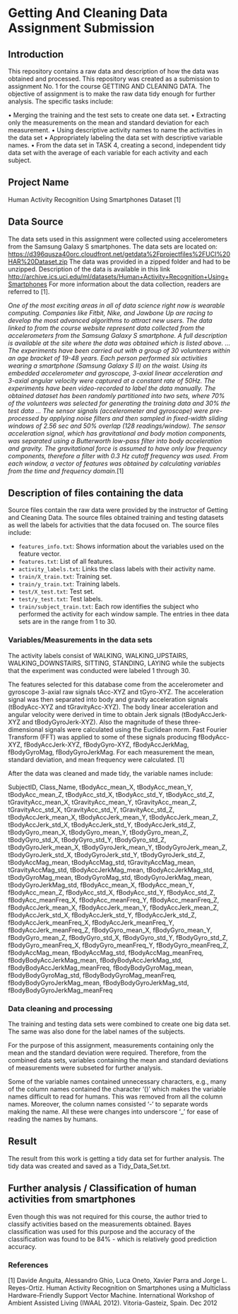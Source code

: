 # Getting And Cleaning Data Assignment Submission

## Introduction

This repository contains a raw data and description of how the data was obtained and processed. This repository was created as a submission to assignment No. 1 for the course GETTING AND CLEANING DATA. The objective of assignment is to make the raw data tidy enough for further analysis. The specific tasks include:

•	Merging the training and the test sets to create one data set.
•	Extracting only the measurements on the mean and standard deviation for each measurement. 
•	Using descriptive activity names to name the activities in the data set
•	Appropriately labeling the data set with descriptive variable names. 
•	From the data set in TASK 4, creating a second, independent tidy data set with the average of each variable for each activity and each subject.


## Project Name

Human Activity Recognition Using Smartphones Dataset [1]

## Data Source

The data sets used in this assignment were collected using accelerometers from the Samsung Galaxy S smartphones. The data sets are located on: https://d396qusza40orc.cloudfront.net/getdata%2Fprojectfiles%2FUCI%20HAR%20Dataset.zip The data was provided in a zipped folder and had to be unzipped. 
Description of the data is available in this link http://archive.ics.uci.edu/ml/datasets/Human+Activity+Recognition+Using+Smartphones 
For more information about the data collection, readers are referred to [1].

*One of the most exciting areas in all of data science right now is wearable computing. Companies like Fitbit, Nike, and Jawbone Up are racing to develop the most advanced algorithms to attract new users. The data linked to from the course website represent data collected from the accelerometers from the Samsung Galaxy S smartphone. A full description is available at the site where the data was obtained which is listed above. … The experiments have been carried out with a group of 30 volunteers within an age bracket of 19-48 years. Each person performed six activities wearing a smartphone (Samsung Galaxy S II) on the waist. Using its embedded accelerometer and gyroscope, 3-axial linear acceleration and 3-axial angular velocity were captured at a constant rate of 50Hz. The experiments have been video-recorded to label the data manually. The obtained dataset has been randomly partitioned into two sets, where 70% of the volunteers was selected for generating the training data and 30% the test data …  The sensor signals (accelerometer and gyroscope) were pre-processed by applying noise filters and then sampled in fixed-width sliding windows of 2.56 sec and 50% overlap (128 readings/window). The sensor acceleration signal, which has gravitational and body motion components, was separated using a Butterworth low-pass filter into body acceleration and gravity. The gravitational force is assumed to have only low frequency components, therefore a filter with 0.3 Hz cutoff frequency was used. From each window, a vector of features was obtained by calculating variables from the time and frequency domain.*[1]

## Description of files containing the data

Source files contain the raw data were provided by the instructor of Getting and Cleaning Data. The source files obtained training and testing datasets as well the labels for activities that the data focused on. The source files include:
* `features_info.txt`: Shows information about the variables used on the feature vector.
* `features.txt`: List of all features.
* `activity_labels.txt`: Links the class labels with their activity name.
* `train/X_train.txt`: Training set.
* `train/y_train.txt`: Training labels.
* `test/X_test.txt`: Test set.
* `test/y_test.txt`: Test labels.
* `train/subject_train.txt`: Each row identifies the subject who performed the activity for each window sample. The entries in thee data sets are in the range from 1 to 30.

### Variables/Measurements in the data sets

The activity labels consist of WALKING, WALKING_UPSTAIRS, WALKING_DOWNSTAIRS, SITTING, STANDING, LAYING while the subjects that the experiment was conducted were labeled 1 through 30. 

The features selected for this database come from the accelerometer and gyroscope 3-axial raw signals tAcc-XYZ and tGyro-XYZ. The acceleration signal was then separated into body and gravity acceleration signals (tBodyAcc-XYZ and tGravityAcc-XYZ). The body linear acceleration and angular velocity were derived in time to obtain Jerk signals (tBodyAccJerk-XYZ and tBodyGyroJerk-XYZ). Also the magnitude of these three-dimensional signals were calculated using the Euclidean norm. Fast Fourier Transform (FFT) was applied to some of these signals producing fBodyAcc-XYZ, fBodyAccJerk-XYZ, fBodyGyro-XYZ, fBodyAccJerkMag, fBodyGyroMag, fBodyGyroJerkMag. For each measurement the mean, standard deviation, and mean frequency were calculated. [1]

After the data was cleaned and made tidy, the variable names include:

SubjectID, Class_Name, tBodyAcc_mean_X, tBodyAcc_mean_Y, tBodyAcc_mean_Z, tBodyAcc_std_X, tBodyAcc_std_Y, tBodyAcc_std_Z, tGravityAcc_mean_X, tGravityAcc_mean_Y, tGravityAcc_mean_Z, tGravityAcc_std_X, tGravityAcc_std_Y, tGravityAcc_std_Z, tBodyAccJerk_mean_X, tBodyAccJerk_mean_Y, tBodyAccJerk_mean_Z, tBodyAccJerk_std_X, tBodyAccJerk_std_Y, tBodyAccJerk_std_Z, tBodyGyro_mean_X, tBodyGyro_mean_Y, tBodyGyro_mean_Z, tBodyGyro_std_X, tBodyGyro_std_Y, tBodyGyro_std_Z, tBodyGyroJerk_mean_X, tBodyGyroJerk_mean_Y, tBodyGyroJerk_mean_Z, tBodyGyroJerk_std_X, tBodyGyroJerk_std_Y, tBodyGyroJerk_std_Z, tBodyAccMag_mean, tBodyAccMag_std, tGravityAccMag_mean, tGravityAccMag_std, tBodyAccJerkMag_mean, tBodyAccJerkMag_std, tBodyGyroMag_mean, tBodyGyroMag_std, tBodyGyroJerkMag_mean, tBodyGyroJerkMag_std, fBodyAcc_mean_X, fBodyAcc_mean_Y, fBodyAcc_mean_Z, fBodyAcc_std_X, fBodyAcc_std_Y, fBodyAcc_std_Z, fBodyAcc_meanFreq_X, fBodyAcc_meanFreq_Y, fBodyAcc_meanFreq_Z, fBodyAccJerk_mean_X, fBodyAccJerk_mean_Y, fBodyAccJerk_mean_Z, fBodyAccJerk_std_X, fBodyAccJerk_std_Y, fBodyAccJerk_std_Z, fBodyAccJerk_meanFreq_X, fBodyAccJerk_meanFreq_Y, fBodyAccJerk_meanFreq_Z, fBodyGyro_mean_X, fBodyGyro_mean_Y, fBodyGyro_mean_Z, fBodyGyro_std_X, fBodyGyro_std_Y, fBodyGyro_std_Z, fBodyGyro_meanFreq_X, fBodyGyro_meanFreq_Y, fBodyGyro_meanFreq_Z, fBodyAccMag_mean, fBodyAccMag_std, fBodyAccMag_meanFreq, fBodyBodyAccJerkMag_mean, fBodyBodyAccJerkMag_std, fBodyBodyAccJerkMag_meanFreq, fBodyBodyGyroMag_mean, fBodyBodyGyroMag_std, fBodyBodyGyroMag_meanFreq, fBodyBodyGyroJerkMag_mean, fBodyBodyGyroJerkMag_std, fBodyBodyGyroJerkMag_meanFreq

### Data cleaning and processing

The training and testing data sets were combined to create one big data set. The same was also done for the label names of the subjects. 

For the purpose of this assignment, measurements containing only the mean and the standard deviation were required. Therefore, from the combined data sets, variables containing the mean and standard deviations of measurements were subseted for further analysis.

Some of the variable names contained unnecessary characters, e.g., many of the column names contained the character ‘()’ which makes the variable names difficult to read for humans. This was removed from all the column names. Moreover, the column names consisted ‘-’ to separate words making the name. All these were changes into underscore ‘_’ for ease of reading the names by humans.

## Result

The result from this work is getting a tidy data set for further analysis. The tidy data was created and saved as a Tidy_Data_Set.txt.

## Further analysis / Classification of human activities from smartphones

Even though this was not required for this course, the author tried to classify activities based on the measurements obtained. Bayes classification was used for this purpose and the accuracy of the classification was found to be 84% - which is relatively good prediction accuracy.

### References

[1] Davide Anguita, Alessandro Ghio, Luca Oneto, Xavier Parra and Jorge L. Reyes-Ortiz. Human Activity Recognition on Smartphones using a Multiclass Hardware-Friendly Support Vector Machine. International Workshop of Ambient Assisted Living (IWAAL 2012). Vitoria-Gasteiz, Spain. Dec 2012

